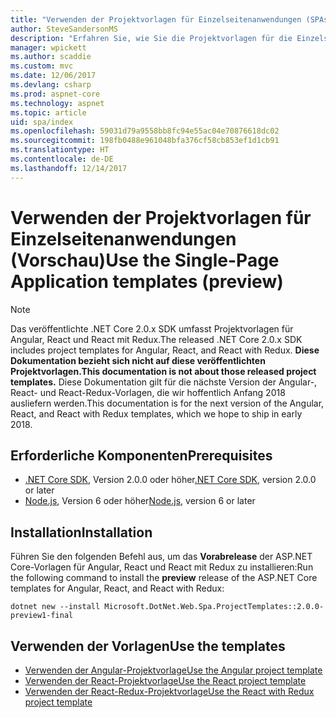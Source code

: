 ```yaml
---
title: "Verwenden der Projektvorlagen für Einzelseitenanwendungen (SPAs)"
author: SteveSandersonMS
description: "Erfahren Sie, wie Sie die Projektvorlagen für die Einzelseitenanwendung (Single-Page Application, SPA) ASP.NET Core (Vorschau) installieren und sich mit ihr vertraut machen."
manager: wpickett
ms.author: scaddie
ms.custom: mvc
ms.date: 12/06/2017
ms.devlang: csharp
ms.prod: aspnet-core
ms.technology: aspnet
ms.topic: article
uid: spa/index
ms.openlocfilehash: 59031d79a9558bb8fc94e55ac04e70876618dc02
ms.sourcegitcommit: 198fb0488e961048bfa376cf58cb853ef1d1cb91
ms.translationtype: HT
ms.contentlocale: de-DE
ms.lasthandoff: 12/14/2017
---
```

# <a name="use-the-single-page-application-templates-preview"></a><span data-ttu-id="fdceb-103">Verwenden der Projektvorlagen für Einzelseitenanwendungen (Vorschau)</span><span class="sxs-lookup"><span data-stu-id="fdceb-103">Use the Single-Page Application templates (preview)</span></span>

> [!NOTE]
> <span data-ttu-id="fdceb-104">Das veröffentlichte .NET Core 2.0.x SDK umfasst Projektvorlagen für Angular, React und React mit Redux.</span><span class="sxs-lookup"><span data-stu-id="fdceb-104">The released .NET Core 2.0.x SDK includes project templates for Angular, React, and React with Redux.</span></span> <span data-ttu-id="fdceb-105">**Diese Dokumentation bezieht sich nicht auf diese veröffentlichten Projektvorlagen.**</span><span class="sxs-lookup"><span data-stu-id="fdceb-105">**This documentation is not about those released project templates.**</span></span> <span data-ttu-id="fdceb-106">Diese Dokumentation gilt für die nächste Version der Angular-, React- und React-Redux-Vorlagen, die wir hoffentlich Anfang 2018 ausliefern werden.</span><span class="sxs-lookup"><span data-stu-id="fdceb-106">This documentation is for the next version of the Angular, React, and React with Redux templates, which we hope to ship in early 2018.</span></span>

## <a name="prerequisites"></a><span data-ttu-id="fdceb-107">Erforderliche Komponenten</span><span class="sxs-lookup"><span data-stu-id="fdceb-107">Prerequisites</span></span>

* <span data-ttu-id="fdceb-108">[.NET Core SDK](https://www.microsoft.com/net/download), Version 2.0.0 oder höher</span><span class="sxs-lookup"><span data-stu-id="fdceb-108">[.NET Core SDK](https://www.microsoft.com/net/download), version 2.0.0 or later</span></span>
* <span data-ttu-id="fdceb-109">[Node.js](https://nodejs.org), Version 6 oder höher</span><span class="sxs-lookup"><span data-stu-id="fdceb-109">[Node.js](https://nodejs.org), version 6 or later</span></span>

## <a name="installation"></a><span data-ttu-id="fdceb-110">Installation</span><span class="sxs-lookup"><span data-stu-id="fdceb-110">Installation</span></span>

<span data-ttu-id="fdceb-111">Führen Sie den folgenden Befehl aus, um das **Vorabrelease** der ASP.NET Core-Vorlagen für Angular, React und React mit Redux zu installieren:</span><span class="sxs-lookup"><span data-stu-id="fdceb-111">Run the following command to install the **preview** release of the ASP.NET Core templates for Angular, React, and React with Redux:</span></span>

```console
dotnet new --install Microsoft.DotNet.Web.Spa.ProjectTemplates::2.0.0-preview1-final
```

## <a name="use-the-templates"></a><span data-ttu-id="fdceb-112">Verwenden der Vorlagen</span><span class="sxs-lookup"><span data-stu-id="fdceb-112">Use the templates</span></span>

- [<span data-ttu-id="fdceb-113">Verwenden der Angular-Projektvorlage</span><span class="sxs-lookup"><span data-stu-id="fdceb-113">Use the Angular project template</span></span>](xref:spa/angular)
- [<span data-ttu-id="fdceb-114">Verwenden der React-Projektvorlage</span><span class="sxs-lookup"><span data-stu-id="fdceb-114">Use the React project template</span></span>](xref:spa/react)
- [<span data-ttu-id="fdceb-115">Verwenden der React-Redux-Projektvorlage</span><span class="sxs-lookup"><span data-stu-id="fdceb-115">Use the React with Redux project template</span></span>](xref:spa/react-with-redux)
